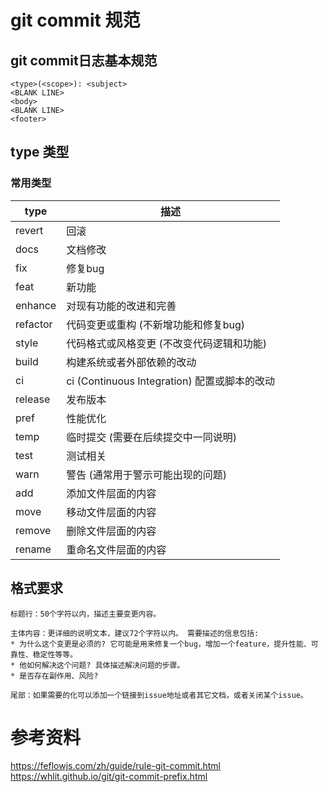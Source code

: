 
# git commit 规范

## git commit日志基本规范

```doc
<type>(<scope>): <subject>
<BLANK LINE>
<body>
<BLANK LINE>
<footer>
```

## type 类型

### 常用类型

| type     | 描述                                         |
| -------- | -------------------------------------------- |
| revert   | 回滚                                         |
| docs     | 文档修改                                     |
| fix      | 修复bug                                      |
| feat     | 新功能                                       |
| enhance  | 对现有功能的改进和完善                       |
| refactor | 代码变更或重构 (不新增功能和修复bug)         |
| style    | 代码格式或风格变更 (不改变代码逻辑和功能)    |
| build    | 构建系统或者外部依赖的改动                   |
| ci       | ci (Continuous Integration) 配置或脚本的改动 |
| release  | 发布版本                                     |
| pref     | 性能优化                                     |
| temp     | 临时提交 (需要在后续提交中一同说明)          |
| test     | 测试相关                                     |
| warn     | 警告 (通常用于警示可能出现的问题)            |
| add      | 添加文件层面的内容                           |
| move     | 移动文件层面的内容                           |
| remove   | 删除文件层面的内容                           |
| rename   | 重命名文件层面的内容                         |

## 格式要求

```doc
标题行：50个字符以内，描述主要变更内容。

主体内容：更详细的说明文本，建议72个字符以内。 需要描述的信息包括:
* 为什么这个变更是必须的? 它可能是用来修复一个bug，增加一个feature，提升性能、可靠性、稳定性等等。
* 他如何解决这个问题? 具体描述解决问题的步骤。
* 是否存在副作用、风险?

尾部：如果需要的化可以添加一个链接到issue地址或者其它文档，或者关闭某个issue。
```

# 参考资料

https://feflowjs.com/zh/guide/rule-git-commit.html
https://whlit.github.io/git/git-commit-prefix.html
